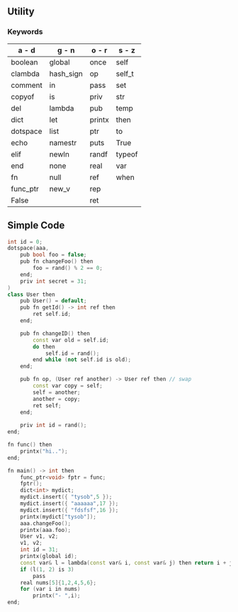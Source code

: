 ## Utility
### Keywords
|   a - d  |   g - n   |  o - r |  s - z |
| -------- | --------- | ------ | ------ |
| boolean  | global    | once   | self   |
| clambda  | hash_sign | op     | self_t |
| comment  | in        | pass   | set    |
| copyof   | is        | priv   | str    |
| del      | lambda    | pub    | temp   |
| dict     | let       | printx | then   |
| dotspace | list      | ptr    | to     |
| echo     | namestr   | puts   | True   |
| elif     | newln     | randf  | typeof |
| end      | none      | real   | var    |
| fn       | null      | ref    | when   |
| func_ptr | new_v     | rep    |        |
| False    |           | ret    |        |
## Simple Code 
```cpp
int id = 0;
dotspace(aaa,
    pub bool foo = false;
    pub fn changeFoo() then
        foo = rand() % 2 == 0;
    end;
    priv int secret = 31;
)
class User then
    pub User() = default;
    pub fn getId() -> int ref then
        ret self.id;
    end;

    pub fn changeID() then
        const var old = self.id;
        do then
            self.id = rand();
        end while (not self.id is old);
    end;

    pub fn op, (User ref another) -> User ref then // swap
        const var copy = self;
        self = another;
        another = copy;
        ret self;
    end;
    
    priv int id = rand();
end;

fn func() then
    printx("hi..");
end;

fn main() -> int then
    func_ptr<void> fptr = func;
    fptr();
    dict<int> mydict;
    mydict.insert({ "tysob",5 });
    mydict.insert({ "aaaaaa",17 });
    mydict.insert({ "fdsfsf",16 });
    printx(mydict["tysob"]);
    aaa.changeFoo();
    printx(aaa.foo);
    User v1, v2;
    v1, v2;
    int id = 31;
    printx(global id);
    const var& l = lambda(const var& i, const var& j) then return i + j; end;
    if (l(1, 2) is 3)
        pass
    real nums[5]{1,2,4,5,6};
    for (var i in nums)
        printx("- ",i);
end;
```
